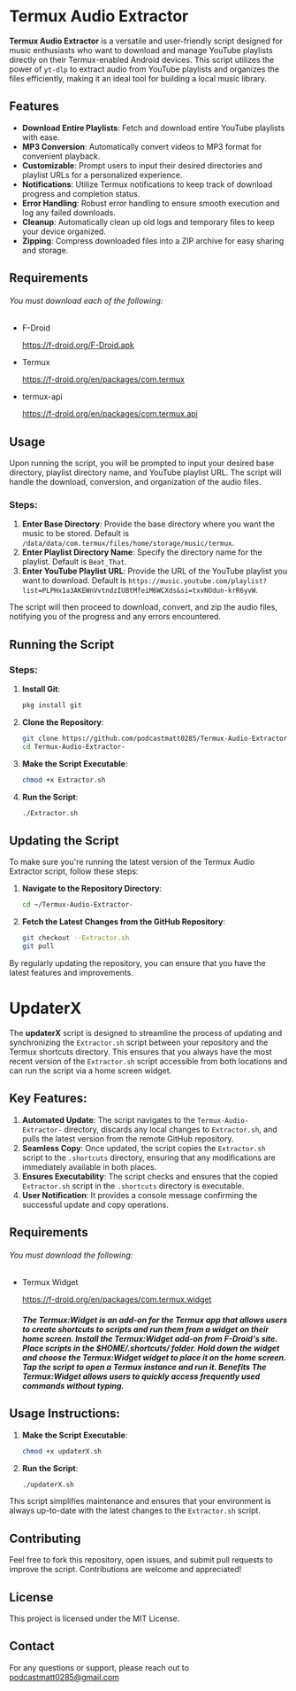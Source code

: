 # Termux Audio Extractor

**Termux Audio Extractor** is a versatile and user-friendly script designed for music enthusiasts who want to download and manage YouTube playlists directly on their Termux-enabled Android devices. This script utilizes the power of `yt-dlp` to extract audio from YouTube playlists and organizes the files efficiently, making it an ideal tool for building a local music library.

## Features

- **Download Entire Playlists**: Fetch and download entire YouTube playlists with ease.
- **MP3 Conversion**: Automatically convert videos to MP3 format for convenient playback.
- **Customizable**: Prompt users to input their desired directories and playlist URLs for a personalized experience.
- **Notifications**: Utilize Termux notifications to keep track of download progress and completion status.
- **Error Handling**: Robust error handling to ensure smooth execution and log any failed downloads.
- **Cleanup**: Automatically clean up old logs and temporary files to keep your device organized.
- **Zipping**: Compress downloaded files into a ZIP archive for easy sharing and storage.

## Requirements
###### You must download each of the following:

- F-Droid

  https://f-droid.org/F-Droid.apk

- Termux

   https://f-droid.org/en/packages/com.termux
  
- termux-api

   https://f-droid.org/en/packages/com.termux.api

## Usage

Upon running the script, you will be prompted to input your desired base directory, playlist directory name, and YouTube playlist URL. The script will handle the download, conversion, and organization of the audio files.

### Steps:

1. **Enter Base Directory**: Provide the base directory where you want the music to be stored. Default is `/data/data/com.termux/files/home/storage/music/termux`.
2. **Enter Playlist Directory Name**: Specify the directory name for the playlist. Default is `Beat_That`.
3. **Enter YouTube Playlist URL**: Provide the URL of the YouTube playlist you want to download. Default is `https://music.youtube.com/playlist?list=PLPHx1a3AKEWnVvtndzIUBtMfeiM6WCXds&si=txvNOdun-krR6yvW`.

The script will then proceed to download, convert, and zip the audio files, notifying you of the progress and any errors encountered.

## Running the Script

### Steps:

1. **Install Git**:
   ```sh
   pkg install git

3. **Clone the Repository**:
   ```sh
   git clone https://github.com/podcastmatt0285/Termux-Audio-Extractor-.git
   cd Termux-Audio-Extractor-

4. **Make the Script Executable**:
   ```sh
   chmod +x Extractor.sh

6. **Run the Script**:
   ```sh
   ./Extractor.sh

## Updating the Script

To make sure you're running the latest version of the Termux Audio Extractor script, follow these steps:

1. **Navigate to the Repository Directory**:
   ```sh
   cd ~/Termux-Audio-Extractor-
   ```

2. **Fetch the Latest Changes from the GitHub Repository**:
   ```sh
   git checkout --Extractor.sh
   git pull
   ```

By regularly updating the repository, you can ensure that you have the latest features and improvements.

# UpdaterX

The **updaterX** script is designed to streamline the process of updating and synchronizing the `Extractor.sh` script between your repository and the Termux shortcuts directory. This ensures that you always have the most recent version of the `Extractor.sh` script accessible from both locations and can run the script via a home screen widget.

## Key Features:
1. **Automated Update**: The script navigates to the `Termux-Audio-Extractor-` directory, discards any local changes to `Extractor.sh`, and pulls the latest version from the remote GitHub repository.
2. **Seamless Copy**: Once updated, the script copies the `Extractor.sh` script to the `.shortcuts` directory, ensuring that any modifications are immediately available in both places.
3. **Ensures Executability**: The script checks and ensures that the copied `Extractor.sh` script in the `.shortcuts` directory is executable.
4. **User Notification**: It provides a console message confirming the successful update and copy operations.

## Requirements
###### You must download the following:

- Termux Widget

  https://f-droid.org/en/packages/com.termux.widget
  ##### The Termux:Widget is an add-on for the Termux app that allows users to create shortcuts to scripts and run them from a widget on their home screen. Install the Termux:Widget add-on from F-Droid's site. Place scripts in the $HOME/.shortcuts/ folder. Hold down the widget and choose the Termux:Widget widget to place it on the home screen. Tap the script to open a Termux instance and run it. *Benefits* The Termux:Widget allows users to quickly access frequently used commands without typing. 

## Usage Instructions:

1. **Make the Script Executable**:
   ```sh
   chmod +x updaterX.sh
   ```

2. **Run the Script**:
   ```sh
   ./updaterX.sh
   ```

This script simplifies maintenance and ensures that your environment is always up-to-date with the latest changes to the `Extractor.sh` script. 

## Contributing

Feel free to fork this repository, open issues, and submit pull requests to improve the script. Contributions are welcome and appreciated!

## License

This project is licensed under the MIT License.

## Contact

For any questions or support, please reach out to podcastmatt0285@gmail.com
